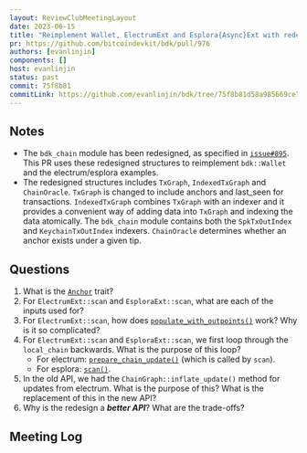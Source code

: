 ```yaml
---
layout: ReviewClubMeetingLayout
date: 2023-06-15
title: "Reimplement Wallet, ElectrumExt and Esplora{Async}Ext with redesigned structures"
pr: https://github.com/bitcoindevkit/bdk/pull/976
authors: [evanlinjin]
components: []
host: evanlinjin
status: past
commit: 75f8b81
commitLink: https://github.com/evanlinjin/bdk/tree/75f8b81d58a985669ce7302fe235ad68eddc0d47
---
```


<ReviewClubMeetingHeader :date="$page.frontmatter.date" :pr="$page.frontmatter.pr" :authors="$page.frontmatter.authors" :host="$page.frontmatter.host" :commit="$page.frontmatter.commit" :commitLink="$page.frontmatter.commitLink"/>

## Notes

- The `bdk_chain` module has been redesigned, as specified in [`issue#895`](https://github.com/bitcoindevkit/bdk/issues/895). This PR uses these redesigned structures to reimplement `bdk::Wallet` and the electrum/esplora examples.
- The redesigned structures includes `TxGraph`, `IndexedTxGraph` and `ChainOracle`. `TxGraph` is changed to include anchors and last_seen for transactions. `IndexedTxGraph` combines `TxGraph` with an indexer and it provides a convenient way of adding data into `TxGraph` and indexing the data atomically. The `bdk_chain` module contains both the `SpkTxOutIndex` and `KeychainTxOutIndex` indexers. `ChainOracle` determines whether an anchor exists under a given tip.

## Questions

1. What is the [`Anchor`](https://github.com/evanlinjin/bdk/blob/75f8b81d58a985669ce7302fe235ad68eddc0d47/crates/chain/src/tx_data_traits.rs#L39-L56) trait?
2. For `ElectrumExt::scan` and `EsploraExt::scan`, what are each of the inputs used for?
3. For `ElectrumExt::scan`, how does [`populate_with_outpoints()`](https://github.com/evanlinjin/bdk/blob/75f8b81d58a985669ce7302fe235ad68eddc0d47/crates/electrum/src/electrum_ext.rs#L346-L406) work? Why is it so complicated?
4. For `ElectrumExt::scan` and `EsploraExt::scan`, we first loop through the `local_chain` backwards. What is the purpose of this loop?
    * For electrum: [`prepare_chain_update()`](https://github.com/evanlinjin/bdk/blob/75f8b81d58a985669ce7302fe235ad68eddc0d47/crates/electrum/src/electrum_ext.rs#L272-L307) (which is called by `scan`).
    * For esplora: [`scan()`](https://github.com/evanlinjin/bdk/blob/75f8b81d58a985669ce7302fe235ad68eddc0d47/crates/esplora/src/blocking_ext.rs#L80-L105).
4. In the old API, we had the `ChainGraph::inflate_update()` method for updates from electrum. What is the purpose of this? What is the replacement of this in the new API?
5. Why is the redesign a ***better API***? What are the trade-offs?

## Meeting Log

